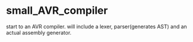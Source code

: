 # small_AVR_compiler
start to an AVR compiler. will include a lexer, parser(generates AST) and an actual assembly generator.
